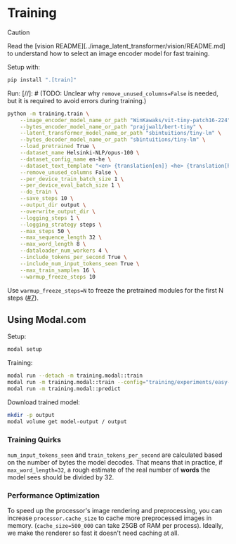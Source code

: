 # Training

> [!CAUTION]
> Read the [vision README][../image_latent_transformer/vision/README.md] to understand how to select
> an image encoder model for fast training.

Setup with:

```bash
pip install ".[train]"
```

Run:
[//]: # (TODO: Unclear why `remove_unused_columns=False` is needed, but it is required to avoid errors during training.)

```bash
python -m training.train \
    --image_encoder_model_name_or_path "WinKawaks/vit-tiny-patch16-224" \
    --bytes_encoder_model_name_or_path "prajjwal1/bert-tiny" \
    --latent_transformer_model_name_or_path "sbintuitions/tiny-lm" \
    --bytes_decoder_model_name_or_path "sbintuitions/tiny-lm" \
    --load_pretrained True \
    --dataset_name Helsinki-NLP/opus-100 \
    --dataset_config_name en-he \
    --dataset_text_template "<en> {translation[en]} <he> {translation[he]}" \
    --remove_unused_columns False \
    --per_device_train_batch_size 1 \
    --per_device_eval_batch_size 1 \
    --do_train \
    --save_steps 10 \
    --output_dir output \
    --overwrite_output_dir \
    --logging_steps 1 \
    --logging_strategy steps \
    --max_steps 50 \
    --max_sequence_length 32 \
    --max_word_length 8 \
    --dataloader_num_workers 4 \
    --include_tokens_per_second True \
    --include_num_input_tokens_seen True \
    --max_train_samples 16 \
    --warmup_freeze_steps 10
```

Use `warmup_freeze_steps=N` to freeze the pretrained modules for the first N steps
([#7](https://github.com/sign/image-latent-transformer/issues/7)).

## Using Modal.com

Setup:

```bash
modal setup
```

Training:

```bash
modal run --detach -m training.modal::train
modal run -m training.modal::train --config="training/experiments/easy-tasks/string-repetition.yaml"
modal run -m training.modal::predict
```

Download trained model:

```bash
mkdir -p output
modal volume get model-output / output
```

### Training Quirks

`num_input_tokens_seen` and `train_tokens_per_second` are calculated based on the number of bytes the model decodes.
That means that in practice, if `max_word_length=32`, a rough estimate of
the real number of **words** the model sees should be divided by 32.

### Performance Optimization

To speed up the processor's image rendering and preprocessing, you can
increase `processor.cache_size` to cache more preprocessed images in memory.
(`cache_size=500_000` can take 25GB of RAM per process).
Ideally, we make the renderer so fast it doesn't need caching at all.